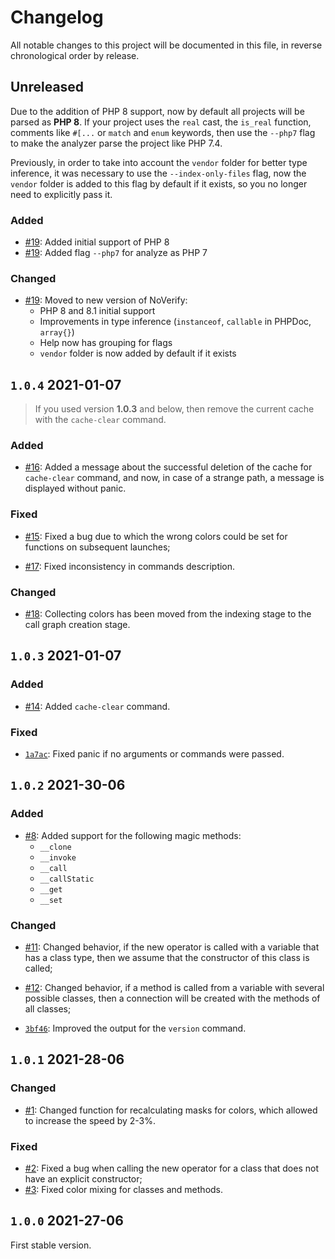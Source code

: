 # Changelog

All notable changes to this project will be documented in this file, in reverse chronological order by release.

## Unreleased

Due to the addition of PHP 8 support, now by default all projects will be parsed as **PHP 8**. If your project uses the `real` cast, the `is_real` function, comments like `#[...` or `match` and `enum` keywords, then use the `--php7` flag to make the analyzer parse the project like PHP 7.4.

Previously, in order to take into account the `vendor` folder for better type inference, it was necessary to use the `--index-only-files` flag, now the `vendor` folder is added to this flag by default if it exists, so you no longer need to explicitly pass it.

### Added

- [#19](https://github.com/VKCOM/nocolor/pull/19): Added initial support of PHP 8
- [#19](https://github.com/VKCOM/nocolor/pull/19): Added flag `--php7` for analyze as PHP 7

### Changed

- [#19](https://github.com/VKCOM/nocolor/pull/19): Moved to new version of NoVerify:
  - PHP 8 and 8.1 initial support
  - Improvements in type inference (`instanceof`, `callable` in PHPDoc, `array{}`)
  - Help now has grouping for flags
  - `vendor` folder is now added by default if it exists


## `1.0.4` 2021-01-07

> If you used version **1.0.3** and below, then remove the current cache with the `cache-clear` command.

### Added

- [#16](https://github.com/VKCOM/nocolor/pull/16): Added a message about the successful deletion of the cache for `cache-clear` command, and now, in case of a strange path, a message is displayed without panic.

### Fixed

- [#15](https://github.com/VKCOM/nocolor/pull/15): Fixed a bug due to which the wrong colors could be set for functions on subsequent launches;

- [#17](https://github.com/VKCOM/nocolor/pull/17): Fixed inconsistency in commands description.

### Changed

- [#18](https://github.com/VKCOM/nocolor/pull/18): Collecting colors has been moved from the indexing stage to the call graph creation stage.


## `1.0.3` 2021-01-07

### Added

- [#14](https://github.com/VKCOM/nocolor/pull/14): Added `cache-clear` command.

### Fixed

- [`1a7ac`](https://github.com/VKCOM/nocolor/commit/1a7ac0f04f1abd89b272e2222a155af485f24524): Fixed panic if no arguments or commands were passed.

## `1.0.2` 2021-30-06

### Added

- [#8](https://github.com/VKCOM/nocolor/pull/11): Added support for the following magic methods:
  - `__clone`
  - `__invoke`
  - `__call`
  - `__callStatic`
  - `__get`
  - `__set`


### Changed

- [#11](https://github.com/VKCOM/nocolor/pull/11): Changed behavior, if the new operator is called with a variable that has a class type, then we assume that the constructor of this class is called;

- [#12](https://github.com/VKCOM/nocolor/pull/12): Changed behavior, if a method is called from a variable with several possible classes, then a connection will be created with the methods of all classes;

- [`3bf46`](https://github.com/VKCOM/nocolor/commit/3bf46ab1fcd773fc780873fa8dc6a9cdc0d7a937): Improved the output for the `version` command.

## `1.0.1` 2021-28-06

### Changed

- [#1](https://github.com/VKCOM/nocolor/pull/1): Changed function for recalculating masks for colors, which allowed to increase the speed by 2-3%.

### Fixed

- [#2](https://github.com/VKCOM/nocolor/issues/2): Fixed a bug when calling the new operator for a class that does not have an explicit constructor;
- [#3](https://github.com/VKCOM/nocolor/issues/3): Fixed color mixing for classes and methods.

## `1.0.0` 2021-27-06

First stable version.
